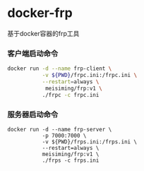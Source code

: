 # docker-frp
基于docker容器的frp工具

### 客户端启动命令
```sh
docker run -d --name frp-client \
           -v ${PWD}/frpc.ini:/frpc.ini \
           --restart=always \
            meisiming/frp:v1 \
           ./frpc -c frpc.ini
```
### 服务器启动命令
```
docker run -d --name frp-server \
           -p 7000:7000 \
           -v ${PWD}/frps.ini:/frps.ini \
           --restart=always \
           meisiming/frp:v1 \
           ./frps -c frps.ini
```
